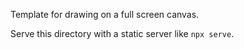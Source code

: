 Template for drawing on a full screen canvas.

Serve this directory with a static server like `npx serve`.

